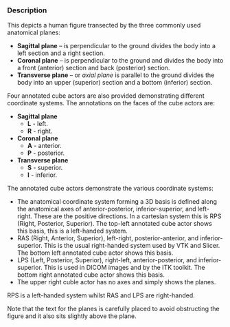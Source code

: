 ### Description

This depicts a human figure transected by the three commonly used anatomical planes:

- **Sagittal plane** – is perpendicular to the ground divides the body into a left section and a right section.
- **Coronal plane** – is perpendicular to the ground and divides the body into a front (anterior) section and back (posterior) section.
- **Transverse plane** – or *axial plane* is parallel to the ground  divides the body into an upper (superior) section and a bottom (inferior) section.

Four annotated cube actors are also provided demonstrating different coordinate systems.
The annotations on the faces of the cube actors are:

- **Sagittal plane**
    - **L** - left.
    - **R** - right.
- **Coronal plane**
    - **A** - anterior.
    - **P** - posterior.
- **Transverse plane**
    - **S** - superior.
    - **I** - inferior.
    
The annotated cube actors demonstrate the various coordinate systems:
- The anatomical coordinate system forming a 3D basis is defined along the anatomical axes of anterior-posterior, inferior-superior, and left-right. These are the positive directions. In a cartesian system this is RPS (Right, Posterior, Superior). The top-left annotated cube actor shows this basis, this is a left-handed system.
- RAS (Right, Anterior, Superior), left-right, posterior-anterior, and inferior-superior. This is the usual right-handed system used by VTK and Slicer.
The bottom left annotated cube actor shows this basis.
- LPS (Left, Posterior, Superior), right-left, anterior-posterior, and inferior-superior. This is used in DICOM images and by the ITK toolkit.
The bottom right annotated cube actor shows this basis.
- The upper right cuble actor has no axes and simply shows the planes.

RPS is a left-handed system whilst RAS and LPS are right-handed.

Note that the text for the planes is carefully placed to avoid obstructing the figure and it also sits slightly above the plane.
 